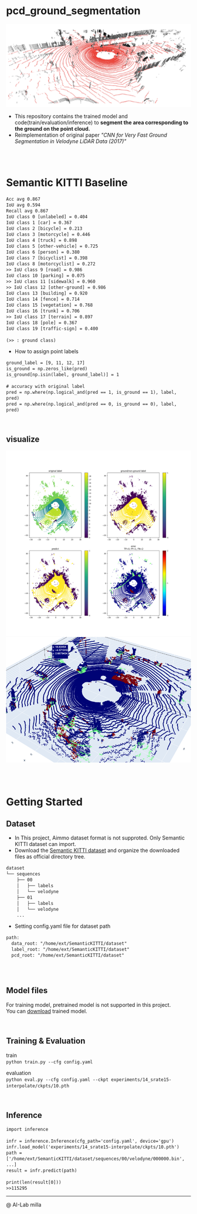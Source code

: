 # pcd_ground_segmentation
<img src=misc/sample_img.png></img>
- This repository contains the trained model and code(train/evaluation/inference) to <b> segment the area corresponding to the ground on the point cloud.</b>
- Reimplementation of original paper <i>"CNN for Very Fast Ground Segmentation in Velodyne LiDAR Data (2017)"</i>

<br>
<br>

# Semantic KITTI Baseline
``` 
Acc avg 0.867
IoU avg 0.594
Recall avg 0.867
IoU class 0 [unlabeled] = 0.404
IoU class 1 [car] = 0.367
IoU class 2 [bicycle] = 0.213
IoU class 3 [motorcycle] = 0.446
IoU class 4 [truck] = 0.898
IoU class 5 [other-vehicle] = 0.725
IoU class 6 [person] = 0.380
IoU class 7 [bicyclist] = 0.398
IoU class 8 [motorcyclist] = 0.272
>> IoU class 9 [road] = 0.986
IoU class 10 [parking] = 0.075
>> IoU class 11 [sidewalk] = 0.960
>> IoU class 12 [other-ground] = 0.986
IoU class 13 [building] = 0.920
IoU class 14 [fence] = 0.714
IoU class 15 [vegetation] = 0.768
IoU class 16 [trunk] = 0.706
>> IoU class 17 [terrain] = 0.897
IoU class 18 [pole] = 0.367
IoU class 19 [traffic-sign] = 0.400

(>> : ground class)
```
* How to assign point labels
```
ground_label = [9, 11, 12, 17]
is_ground = np.zeros_like(pred)
is_ground[np.isin(label, ground_label)] = 1

# accuracy with original label
pred = np.where(np.logical_and(pred == 1, is_ground == 1), label, pred)
pred = np.where(np.logical_and(pred == 0, is_ground == 0), label, pred)
```

<br>

## visualize
<img src=misc/predict_1.png></img>
<img src=misc/predict_2.png></img>


<br>
<br>

# Getting Started
## Dataset
- In This project, Aimmo dataset format is not supproted. Only Semantic KITTI dataset can import.
- Download the [Semantic KITTI dataset](http://www.semantic-kitti.org/dataset.html) and organize the downloaded files as official directory tree.
```
dataset
└── sequences
    ├── 00
    │   ├── labels
    │   └── velodyne
    ├── 01
    │   ├── labels
    │   └── velodyne
    ...
```
- Setting config.yaml file for dataset path
```
path:
  data_root: "/home/ext/SemanticKITTI/dataset"
  label_root: "/home/ext/SemanticKITTI/dataset"
  pcd_root: "/home/ext/SemanticKITTI/dataset"
  
```
<br>

## Model files
For training model, pretrained model is not supported in this project.   
You can [download](https://drive.google.com/file/d/1ArfgjplSinrlJRE8b29vmAYkqqU6PCDC/view?usp=share_link) trained model.

<br>

## Training & Evaluation
train   
`python train.py --cfg config.yaml`


evaluation     
`python eval.py --cfg config.yaml --ckpt experiments/14_srate15-interpolate/ckpts/10.pth`   

<br>

## Inference
```
import inference

infr = inference.Inference(cfg_path='config.yaml', device='gpu')
infr.load_model('experiments/14_srate15-interpolate/ckpts/10.pth')
path = ['/home/ext/SemanticKITTI/dataset/sequences/00/velodyne/000000.bin', ...]
result = infr.predict(path)

print(len(result[0]))
>>115295
```


---
@ AI-Lab milla
